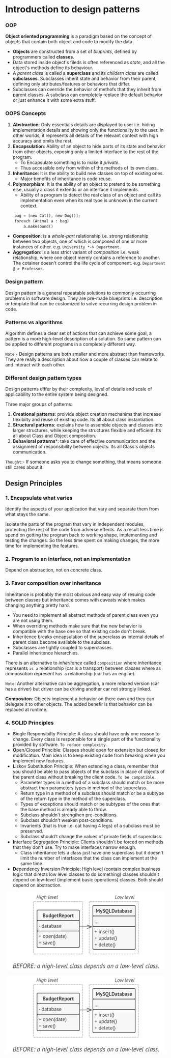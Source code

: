 # Introduction to design patterns

### OOP
**Object oriented programming** is a paradigm based on the concept of objects that contain both object and code to modify the data. 
* **Objects** are constructed from a set of *bluprints*, defined by programmers called **classes**.
* Data stored inside object's fileds is often referenced as *state*, and all the object's methods define its behaviour.
* A *parent class* is called a **superclass** and its *childern class* are called **subclasses**. Subclasses inherit state and behavior from their parent, defining only attributes/features or behaviors that differ.
* Subclasses can override the behavior of methofs that they inherit from parent classes. A subclass can completely replace the default behavior or just enhance it with some extra stuff.

### OOPS Concepts
1. **Abstraction**: Only essentials details are displayed to user i.e. hiding implementation details and showing only the functionality to the user. In other worlds, it represents all details of the relevant context with high accuracy and omits the rest.
2. **Encapsulation**: Ability of an object to hide parts of its state and behavior from other objects, exposing only a limited interface to the rest of the program. 
    * To Encapsulate something is to make it *private*.
    * Thus accessible only from within of the methods of its own class.
3. **Inheritance**: It is the ability to build new classes on top of existing ones. 
    * Major benefits of inheritance is code reuse.
4. **Polymorphism**: It is the ability of an object to pretend to be something else, usually a class it extends or an interface it implements.
    * Ability of a program to detect the real class of an object and call its implementation even when its real tyoe is unknown in the current context. 
```python
    bag = [new Cat(), new Dog()];
    foreach (Animal a : bag)
        a.makesound()
```
* **Composition**: is a *whole-part* relationship i.e. strong relationship between two objects, one of which is composed of one or more instances of other. e.g. `University *-> Department`. 
* **Aggregation**: is a less strict variant of *composition* i.e. weak relationship, where one object merely contains a reference to another. The cotainer doesn't control the life cycle of component. e.g. `Department @-> Professor`.


### Design pattern
Design pattern is a general repeatable solutions to commonly occurring problems in software design. They are pre-made blueprints i.e. description or template that can be customized to solve recurring design problem in code.

### Patterns vs algorithms
Algorithm defines a clear set of actions that can achieve some goal, a pattern is a more high-level description of a solution. So same pattern can be applied to different programs in a completely different way.

`Note` - Design patterns are both smaller and more abstract than frameworks. They are really a description about how a couple of classes can relate to and interact with each other.

### Different design pattern types
Design patterns differ by their complexity, level of details and scale of applicability to the entire system being designed.

Three major groups of patterns:

1. **Creational patterns**: proivide object creation mechanims that increase flexibilty and reuse of existing code. Its all about class instantiation.
2. **Structural patterns**: explains how to assemble objects and classes into larger structures, while keeping the structures flexible and efficient. Its all about Class and Object composition.
3. **Behavioral patterns***: take care of effective communication and the assignment of responsibility between objects. Its all  Class's objects communication.

`Thought`:- If someone asks you to change something, that means someone still cares about it.


## Design Principles

### 1. Encapsulate what varies
Identify the aspects of your application that vary and separate them from what stays the same.

Isolate the parts of the program that vary in independent modules, protecting the rest of the code from adverse effects. As a result less time is spend on getting the program back to working shape, implementing and testing the changes. So the less time spent on making changes, the more time for implementing the features.

### 2. Program to an interface, not an implementation
Depend on abstraction, not on concrete class.

### 3. Favor composition over inheritance
Inheritance is probably the most obvious and easy way of resuing code between classes but inheritance comes with caveats which makes changing anything pretty hard.
    
* You need to implement all abstract methods of parent class even you are not using them.
* When overriding methods make sure that the new behavior is compatible with the base one so that existing code don't break.
* Inheritence breaks encapsulation of the superclass as internal details of parent class become available to the subclass.
* Subclasses are tightly coupled to superclasses.
* Parallel inheritence hierarchies.

There is an alternative to *inheritance* called `composition` where inheritance represents `is a` relationship (car is a transport) between classes where as composotion  represent `has a` relationship (car has an engine). 

`Note`: Another alternative can be aggregation, a more relaxed version (car has a driver) but driver can be driving another car not strongly linked.

**Compositon**: Objects implement a behavior on there own and they can delegate it to other objects. The added benefir is that behavior can be replaced at runtime.

### 4. SOLID Principles
* **S**ingle Responsibilty Principle: A class should have only one reason to change. Every class is responsible for a single part of the functionality provided by software. `To reduce complexity`.
* **O**pen/Closed Princible: Classes should open for extension but closed for modification. Main idea is to keep existing code from breaking when you implement new features.
* **L**iskov Substitution Principle: When extending a class, remember that you should be able to pass objects of the subclass in place of objects of the parent class without breaking the client code. `To be compatible`. 
    * Parameter types in a method of a subclass should match or be more abstract than parameters types in method of the superclass.
    * Return type in a method of a subclass should match or be a subtype of the return type in the method of the superclass.
    * Types of exceptions should match or be subtypes of the ones that the base method is already able to throw.
    * Subclass shouldn't strengthen pre-conditions.
    * Subclass shouldn't weaken post-conditions.
    * Invarients (that is true i.e. cat having 4 legs) of a subclass must be preserved.
    * Subclass should't change the values of private fields of superclass.
* **I**nterface Segregation Principle: Clients shouldn't be forced on methods that they don't use. Try to make interfaces narrow enough.
    * Class inheritance lets a class just have one superclass but it doesn't limit the number of interfaces that the class can implement at the same time.
* **D**ependency Inversion Principle: High level (contain complex business logic that directs low level classes to do something) classes shouldn't depend on low-level (implement basic operations) classes. Both should depend on abstraction. 

![Low level dependent on High level](https://github.com/saikuNoCoda/DCandor/blob/main/Design%20Patterns/Resources/2.jpg?raw=true "Low level dependent on High level")


![High level dependent on Low level](https://github.com/saikuNoCoda/DCandor/blob/main/Design%20Patterns/Resources/2.jpg?raw=true "High level dependent on Low level")
